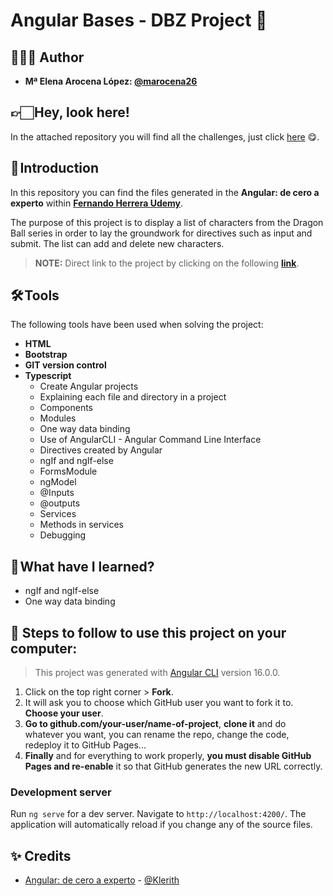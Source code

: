 # Angular Bases - DBZ Project 🐲​

## 👩🏻‍💻 Author 

- **Mª Elena Arocena López: [@marocena26](https://github.com/marocena26)**

## 👉🏻 Hey, look here! 

In the attached repository you will find all the challenges, just click [here](https://github.com/marocena26/Angular-from-zero-to-expert) 😋.

## 🚀 Introduction

In this repository you can find the files generated in the **Angular: de cero a experto** within **[Fernando Herrera Udemy](https://www.udemy.com/course/angular-fernando-herrera/)**.

The purpose of this project is to display a list of characters from the Dragon Ball series in order to lay the groundwork for directives such as input and submit. The list can add and delete new characters.

> **NOTE:** Direct link to the project by clicking on the following **[link](https://marocena26.github.io/angular-bases-practise/)**.

## 🛠️ Tools

The following tools have been used when solving the project:

- **HTML**
- **Bootstrap**
- **GIT version control**
- **Typescript**
  - Create Angular projects
  - Explaining each file and directory in a project
  - Components
  - Modules
  - One way data binding
  - Use of AngularCLI - Angular Command Line Interface
  - Directives created by Angular
  - ngIf and ngIf-else
  - FormsModule
  - ngModel
  - @Inputs
  - @outputs
  - Services
  - Methods in services
  - Debugging

## 📖 What have I learned?

- ngIf and ngIf-else
- One way data binding

## 💾 Steps to follow to use this project on your computer:

> This project was generated with [Angular CLI](https://github.com/angular/angular-cli) version 16.0.0.

1. Click on the top right corner > **Fork**.
2. It will ask you to choose which GitHub user you want to fork it to. **Choose your user**.
3. **Go to github.com/your-user/name-of-project**, **clone it** and do whatever you want, you can rename the repo, change the code, redeploy it to GitHub Pages...
4. **Finally** and for everything to work properly, **you must disable GitHub Pages and re-enable** it so that GitHub generates the new URL correctly.

### Development server

Run `ng serve` for a dev server. Navigate to `http://localhost:4200/`. The application will automatically reload if you change any of the source files.

## ✨ Credits

- [Angular: de cero a experto](https://www.udemy.com/course/angular-fernando-herrera/) - [@Klerith](https://github.com/Klerith)
